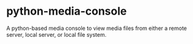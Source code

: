 # python-media-console
A python-based media console to view media files from either a remote server, local server, or local file system.
